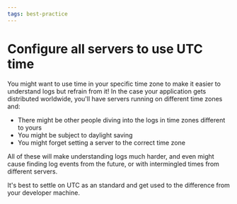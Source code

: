 ```yaml
---
tags: best-practice
---
```


# Configure all servers to use UTC time
You might want to use time in your specific time zone to make it easier to understand logs but refrain from it! In the case your application gets distributed worldwide, you'll have servers running on different time zones and:
* There might be other people diving into the logs in time zones different to yours
* You might be subject to daylight saving
* You might forget setting a server to the correct time zone

All of these will make understanding logs much harder, and even might cause finding log events from the future, or with intermingled times from different servers.

It's best to settle on UTC as an standard and get used to the difference from your developer machine.
